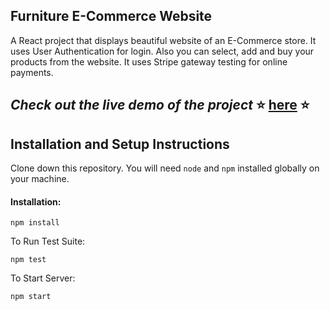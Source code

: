 ## Furniture E-Commerce Website

A React project that displays beautiful website of an E-Commerce store. It uses User Authentication for login. Also you can select, add and buy your products from the website. It uses Stripe gateway testing for online payments.

## _Check out the live demo of the project_ ⭐ [here](https://react-practice-furniture-store.netlify.app/) ⭐

## Installation and Setup Instructions

Clone down this repository. You will need `node` and `npm` installed globally on your machine.

#### Installation:

`npm install`

To Run Test Suite:

`npm test`

To Start Server:

`npm start`
